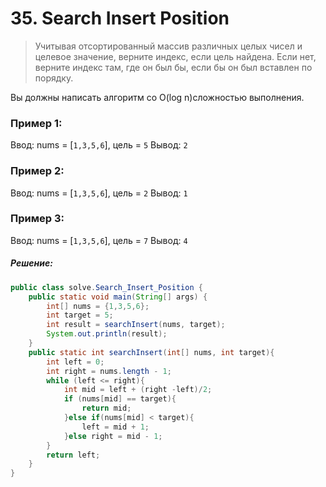 # 35. Search Insert Position

>Учитывая отсортированный массив различных целых чисел и целевое значение, верните индекс, если цель найдена. Если нет, верните индекс там, где он был бы, если бы он был вставлен по порядку.

Вы должны написать алгоритм со  O(log n)сложностью выполнения.

### Пример 1:
Ввод: nums = [`1,3,5,6`], цель = `5`
 Вывод: `2`

### Пример 2:
Ввод: nums = [`1,3,5,6`], цель = `2`
 Вывод: `1`

### Пример 3:
Ввод: nums = [`1,3,5,6`], цель = `7`
 Вывод: `4`

##### Решение:
```java
public class solve.Search_Insert_Position {
    public static void main(String[] args) {
        int[] nums = {1,3,5,6};
        int target = 5;
        int result = searchInsert(nums, target);
        System.out.println(result);
    }
    public static int searchInsert(int[] nums, int target){
        int left = 0;
        int right = nums.length - 1;
        while (left <= right){
            int mid = left + (right -left)/2;
            if (nums[mid] == target){
                return mid;
            }else if(nums[mid] < target){
                left = mid + 1;
            }else right = mid - 1;
        }
        return left;
    }
}
